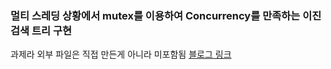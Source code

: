 ### **멀티 스레딩 상황에서 mutex를 이용하여 Concurrency를 만족하는 이진 검색 트리 구현**
과제라 외부 파일은 직접 만든게 아니라 미포함됨
[블로그 링크](https://lagooneng.tistory.com/315)
